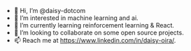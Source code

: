 - 👋 Hi, I’m @daisy-dotcom
- 👀 I’m interested in machine learning and ai.
- 🌱 I’m currently learning reinforcement learning & React.
- 💞️ I’m looking to collaborate on some open source projects.
- 📫 Reach me at https://www.linkedin.com/in/daisy-oira/.

<!---
daisy-dotcom/daisy-dotcom is a ✨ special ✨ repository because its `README.md` (this file) appears on your GitHub profile.
You can click the Preview link to take a look at your changes.
--->
